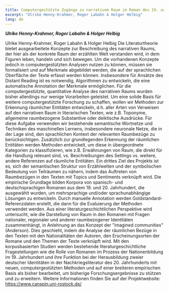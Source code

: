 ```yaml
---
title: Computergestützte Zugänge zu narrativem Raum im Roman des 19. und 20. Jahrhunderts (CANSpiN)
excerpt: "Ulrike Henny-Krahmer, Roger Labahn & Holger Helbig"
lang: de
---
```


***Ulrike Henny-Krahmer, Roger Labahn & Holger Helbig***

Ulrike Henny-Krahmer, Roger Labahn & Holger Helbig
Die Literaturtheorie bietet ausgearbeitete Konzepte zur Beschreibung des narrativen Raums, der hier als der konkrete Raum der erzählten Welt verstanden wird, in dem Figuren leben, handeln und sich bewegen. Um die vorhandenen Konzepte jedoch in computergestützten Analysen nutzen zu können, müssen sie formalisiert und auf Merkmale abgebildet werden, die auf der sprachlichen Oberfläche der Texte erfasst werden können. Insbesondere für Ansätze des Distant Reading ist es notwendig, Algorithmen zu entwickeln, die eine automatische Annotation der Merkmale ermöglichen. Für die computergestützte, quantitative Analyse des narrativen Raums wurden bisher allerdings nur wenige Vorarbeiten geleistet.
Um eine solide Basis für weitere computergestützte Forschung zu schaffen, wollen wir Methoden zur Erkennung räumlicher Entitäten entwickeln, d.h. aller Arten von Verweisen auf den narrativen Raum in literarischen Texten, wie z.B. Toponyme, allgemeine raumbezogene Substantive oder deiktische Ausdrücke. Für diese Aufgabe verwenden wir bestehende semantische Wortnetze und Techniken des maschinellen Lernens, insbesondere neuronale Netze, die in der Lage sind, den sprachlichen Kontext der relevanten Raumbezüge zu berücksichtigen. Zusätzlich zur grundlegenden Erkennung der räumlichen Entitäten werden Methoden entwickelt, um diese in übergeordnete Kategorien zu klassifizieren, wie z.B. Erwähnungen von Raum, die direkt für die Handlung relevant sind, vs. Beschreibungen des Settings vs. weitere, andere Referenzen auf räumliche Entitäten. Ein drittes Ziel des Projekts ist es, sich der semantischen Struktur von Erzählwelten und der symbolischen Bedeutung von Teilräumen zu nähern, indem das Auftreten von Raumbezügen in den Texten mit Topics und Sentiments verknüpft wird.
Die empirische Grundlage bilden Korpora von spanisch- und deutschsprachigen Romanen aus dem 19. und 20. Jahrhundert, die ausgewählt wurden, um mehrsprachige und/oder sprachunabhängige Lösungen zu entwickeln. Durch manuelle Annotation werden Goldstandard-Referenzdaten erstellt, die dann für die Evaluierung der Methoden verwendet werden. Aus einer literaturgeschichtlichen Perspektive wird untersucht, wie die Darstellung von Raum in den Romanen mit Fragen nationaler, regionaler und anderer raumbezogener Identitäten zusammenhängt, in Anlehnung an das Konzept der "imagined communities" (Anderson). Dies geschieht, indem die Analyse der räumlichen Bezüge in den Texten mit den Nationalitäten der Autoren, den Erscheinungsorten der Romane und den Themen der Texte verknüpft wird. Mit den korpusbasierten Studien werden bestehende literaturgeschichtliche Fragestellungen wie die Rolle von Romanen im Prozess der Nationenbildung im 19. Jahrhundert und ihre Funktion bei der Herausbildung zweier deutscher Identitäten in der Nachkriegsliteratur des 20. Jahrhunderts mit neuen, computergestützten Methoden und auf einer breiteren empirischen Basis als bisher bearbeitet, um bisherige Forschungsergebnisse zu stützen und zu erweitern.
Weitere Informationen finden Sie auf der Projektwebsite: https://www.canspin.uni-rostock.de/
